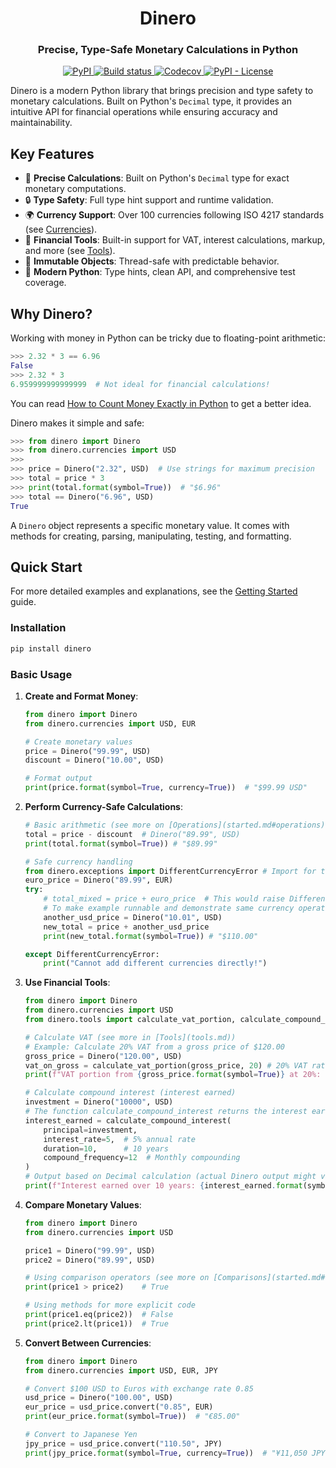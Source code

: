 <div align="center">
<h1>Dinero</h1>
<h3>Precise, Type-Safe Monetary Calculations in Python</h3>
</div>

<div align="center">
  <a href="https://pypi.org/project/dinero/">
    <img alt="PyPI" src="https://img.shields.io/pypi/v/dinero">
  </a>
  <a href="https://github.com/wilfredinni/dinero/actions">
    <img alt="Build status" src="https://github.com/wilfredinni/dinero/actions/workflows/test.yml/badge.svg" data-canonical-src="https://img.shields.io/github/workflow/status/Delgan/loguru/Tests/master" style="max-width: 100%;">
  </a>
  <a href="https://codecov.io/github/wilfredinni/dinero" > 
  <img alt="Codecov" src="https://img.shields.io/codecov/c/github/wilfredinni/dinero">
  </a>
  <a href="https://github.com/wilfredinni/dinero/blob/master/LICENSE">
    <img alt="PyPI - License" src="https://img.shields.io/pypi/l/dinero">
  </a>
</div>

Dinero is a modern Python library that brings precision and type safety to monetary calculations. Built on Python's `Decimal` type, it provides an intuitive API for financial operations while ensuring accuracy and maintainability.

## Key Features

- 🎯 **Precise Calculations**: Built on Python's `Decimal` type for exact monetary computations.
- 🔒 **Type Safety**: Full type hint support and runtime validation.
- 🌍 **Currency Support**: Over 100 currencies following ISO 4217 standards (see [Currencies](currencies.md)).
- 🧮 **Financial Tools**: Built-in support for VAT, interest calculations, markup, and more (see [Tools](tools.md)).
- 🔄 **Immutable Objects**: Thread-safe with predictable behavior.
- 💪 **Modern Python**: Type hints, clean API, and comprehensive test coverage.

## Why Dinero?

Working with money in Python can be tricky due to floating-point arithmetic:

```python
>>> 2.32 * 3 == 6.96
False
>>> 2.32 * 3
6.959999999999999  # Not ideal for financial calculations!
```

You can read [How to Count Money Exactly in Python](https://learnpython.com/blog/count-money-python/) to get a better idea.

Dinero makes it simple and safe:

```python
>>> from dinero import Dinero
>>> from dinero.currencies import USD
>>>
>>> price = Dinero("2.32", USD)  # Use strings for maximum precision
>>> total = price * 3
>>> print(total.format(symbol=True))  # "$6.96"
>>> total == Dinero("6.96", USD)
True
```

A `Dinero` object represents a specific monetary value. It comes with methods for creating, parsing, manipulating, testing, and formatting.

## Quick Start

For more detailed examples and explanations, see the [Getting Started](started.md) guide.

### Installation

```bash
pip install dinero
```

### Basic Usage

1.  **Create and Format Money**:
    ```python
    from dinero import Dinero
    from dinero.currencies import USD, EUR

    # Create monetary values
    price = Dinero("99.99", USD)
    discount = Dinero("10.00", USD)

    # Format output
    print(price.format(symbol=True, currency=True))  # "$99.99 USD"
    ```

2.  **Perform Currency-Safe Calculations**:
    ```python
    # Basic arithmetic (see more on [Operations](started.md#operations))
    total = price - discount  # Dinero("89.99", USD)
    print(total.format(symbol=True)) # "$89.99"

    # Safe currency handling
    from dinero.exceptions import DifferentCurrencyError # Import for the try-except block
    euro_price = Dinero("89.99", EUR)
    try:
        # total_mixed = price + euro_price  # This would raise DifferentCurrencyError
        # To make example runnable and demonstrate same currency operations:
        another_usd_price = Dinero("10.01", USD)
        new_total = price + another_usd_price
        print(new_total.format(symbol=True)) # "$110.00"

    except DifferentCurrencyError:
        print("Cannot add different currencies directly!")
    ```

3.  **Use Financial Tools**:
    ```python
    from dinero import Dinero
    from dinero.currencies import USD
    from dinero.tools import calculate_vat_portion, calculate_compound_interest

    # Calculate VAT (see more in [Tools](tools.md))
    # Example: Calculate 20% VAT from a gross price of $120.00
    gross_price = Dinero("120.00", USD)
    vat_on_gross = calculate_vat_portion(gross_price, 20) # 20% VAT rate
    print(f"VAT portion from {gross_price.format(symbol=True)} at 20%: {vat_on_gross.format(symbol=True)}") # "$20.00"

    # Calculate compound interest (interest earned)
    investment = Dinero("10000", USD)
    # The function calculate_compound_interest returns the interest earned.
    interest_earned = calculate_compound_interest(
        principal=investment,
        interest_rate=5,  # 5% annual rate
        duration=10,      # 10 years
        compound_frequency=12  # Monthly compounding
    )
    # Output based on Decimal calculation (actual Dinero output might vary slightly due to internal precision)
    print(f"Interest earned over 10 years: {interest_earned.format(symbol=True, currency=True)}") # "$6,470.09 USD (Interest Earned)"
    ```

4.  **Compare Monetary Values**:
    ```python
    from dinero import Dinero
    from dinero.currencies import USD

    price1 = Dinero("99.99", USD)
    price2 = Dinero("89.99", USD)

    # Using comparison operators (see more on [Comparisons](started.md#comparisons))
    print(price1 > price2)    # True

    # Using methods for more explicit code
    print(price1.eq(price2))  # False
    print(price2.lt(price1))  # True
    ```

5.  **Convert Between Currencies**:
    ```python
    from dinero import Dinero
    from dinero.currencies import USD, EUR, JPY

    # Convert $100 USD to Euros with exchange rate 0.85
    usd_price = Dinero("100.00", USD)
    eur_price = usd_price.convert("0.85", EUR)
    print(eur_price.format(symbol=True))  # "€85.00"

    # Convert to Japanese Yen
    jpy_price = usd_price.convert("110.50", JPY)
    print(jpy_price.format(symbol=True, currency=True))  # "¥11,050 JPY"
    ```
